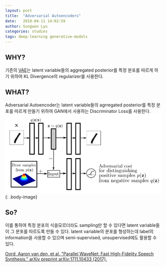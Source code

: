 ```yaml
---
layout: post
title:  "Adversarial Autoencoders"
date:   2018-04-11 14:02:59
author: Sungwon Lyu
categories: studies
tags: deep-learning generative-models
---
```

## WHY? 
기존의 [VAE](https://lyusungwon.github.io/dl/2018/02/11/vae.html)는 latent variable들의 aggregated posterior를 특정 분포를 따르게 하기 위하여 KL Divergence의 regularizer를 사용한다.  

## WHAT?
Adversarial Autoencoder는 latent variable들의 agrregated posterior를 특정 분포를 따르게 만들기 위하여 GAN에서 사용하는 Discriminator Loss를 사용한다. 
![image](/assets/images/aae.png){: .body-image}

## So?
이를 통하여 특정 분포의 식을모르더라도 sampling만 할 수 있다면 latent variable들이 그 분포를 따르도록 만들 수 있다. latent variable의 분포를 형성하는데 label의 information을 사용할 수 있으며 semi-supervised, unsupervised에도 활용할 수 있다. 

[Oord, Aaron van den, et al. "Parallel WaveNet: Fast High-Fidelity Speech Synthesis." arXiv preprint arXiv:1711.10433 (2017).](https://arxiv.org/abs/1711.10433)
